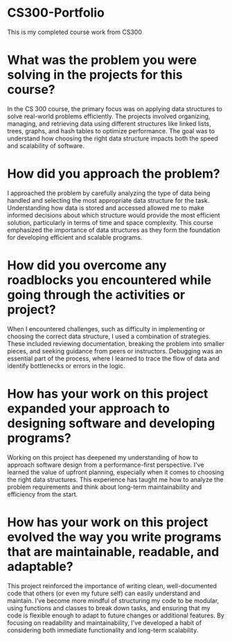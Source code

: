 # CS300-Portfolio
This is my completed course work from CS300

# What was the problem you were solving in the projects for this course?
In the CS 300 course, the primary focus was on applying data structures to solve real-world problems efficiently. The projects involved organizing, managing, and retrieving data using different structures like linked lists, trees, graphs, and hash tables to optimize performance. The goal was to understand how choosing the right data structure impacts both the speed and scalability of software.

# How did you approach the problem?
I approached the problem by carefully analyzing the type of data being handled and selecting the most appropriate data structure for the task. Understanding how data is stored and accessed allowed me to make informed decisions about which structure would provide the most efficient solution, particularly in terms of time and space complexity. This course emphasized the importance of data structures as they form the foundation for developing efficient and scalable programs.

# How did you overcome any roadblocks you encountered while going through the activities or project?
When I encountered challenges, such as difficulty in implementing or choosing the correct data structure, I used a combination of strategies. These included reviewing documentation, breaking the problem into smaller pieces, and seeking guidance from peers or instructors. Debugging was an essential part of the process, where I learned to trace the flow of data and identify bottlenecks or errors in the logic.

# How has your work on this project expanded your approach to designing software and developing programs?
Working on this project has deepened my understanding of how to approach software design from a performance-first perspective. I've learned the value of upfront planning, especially when it comes to choosing the right data structures. This experience has taught me how to analyze the problem requirements and think about long-term maintainability and efficiency from the start.

# How has your work on this project evolved the way you write programs that are maintainable, readable, and adaptable?
This project reinforced the importance of writing clean, well-documented code that others (or even my future self) can easily understand and maintain. I’ve become more mindful of structuring my code to be modular, using functions and classes to break down tasks, and ensuring that my code is flexible enough to adapt to future changes or additional features. By focusing on readability and maintainability, I've developed a habit of considering both immediate functionality and long-term scalability.
